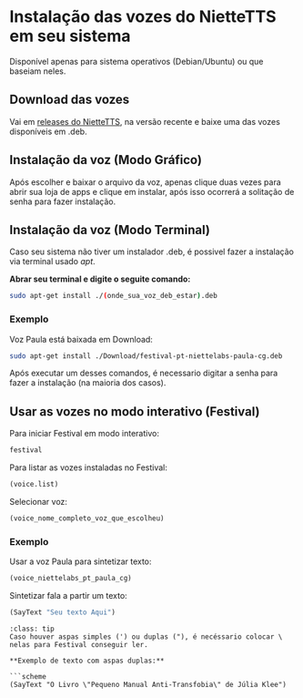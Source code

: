 # Instalação das vozes do NietteTTS em seu sistema

Disponível apenas para sistema operativos (Debian/Ubuntu) ou que baseiam neles.

## Download das vozes

Vai em [releases do NietteTTS](https://github.com/NietteLabs/NietteTTS/releases), na versão recente e baixe uma das vozes disponíveis em .deb.

## Instalação da voz (Modo Gráfico)

Após escolher e baixar o arquivo da voz, apenas clique duas vezes para abrir sua loja de apps e clique em instalar, após isso ocorrerá a solitação de senha para fazer instalação.

## Instalação da voz (Modo Terminal)

Caso seu sistema não tiver um instalador .deb, é possivel fazer a instalação via terminal usado *apt*. 

**Abrar seu terminal e digite o seguite comando:**

```bash
sudo apt-get install ./(onde_sua_voz_deb_estar).deb
```
### Exemplo 
Voz Paula está baixada em Download:
```bash
sudo apt-get install ./Download/festival-pt-niettelabs-paula-cg.deb
```

Após executar um desses comandos, é necessario digitar a senha para fazer a instalação (na maioria dos casos).

## Usar as vozes no modo interativo (Festival)
Para iniciar Festival em modo interativo:
```bash
festival
```

Para listar as vozes instaladas no Festival:
```scheme
(voice.list)
```

Selecionar voz:
```scheme
(voice_nome_completo_voz_que_escolheu)
```

### Exemplo
Usar a voz Paula para sintetizar texto:
```scheme
(voice_niettelabs_pt_paula_cg) 
```

Sintetizar fala a partir um texto:
```scheme
(SayText "Seu texto Aqui")
```

```{admonition} Dica
:class: tip
Caso houver aspas simples (') ou duplas ("), é necéssario colocar \ nelas para Festival conseguir ler.

**Exemplo de texto com aspas duplas:**

```scheme
(SayText "O Livro \"Pequeno Manual Anti-Transfobia\" de Júlia Klee")
```


